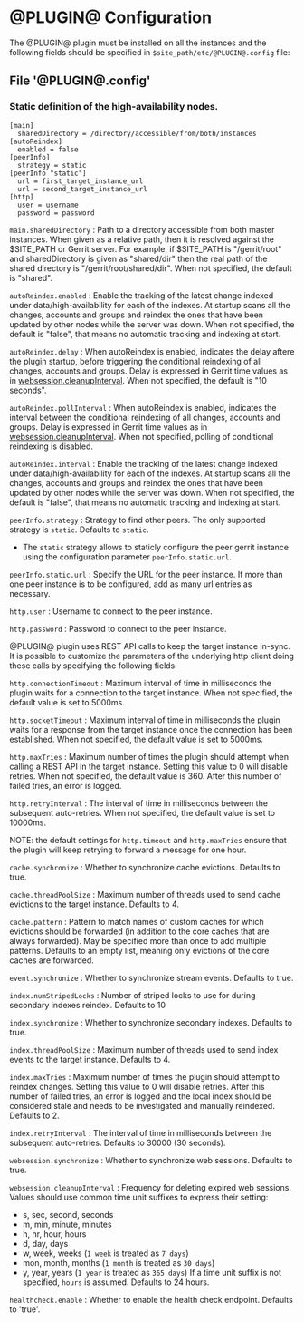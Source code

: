 
@PLUGIN@ Configuration
=========================

The @PLUGIN@ plugin must be installed on all the instances and the following fields
should be specified in `$site_path/etc/@PLUGIN@.config` file:

File '@PLUGIN@.config'
--------------------

### Static definition of the high-availability nodes.

```
[main]
  sharedDirectory = /directory/accessible/from/both/instances
[autoReindex]
  enabled = false
[peerInfo]
  strategy = static
[peerInfo "static"]
  url = first_target_instance_url
  url = second_target_instance_url
[http]
  user = username
  password = password
```

```main.sharedDirectory```
:   Path to a directory accessible from both master instances.
    When given as a relative path, then it is resolved against the $SITE_PATH
    or Gerrit server. For example, if $SITE_PATH is "/gerrit/root" and
    sharedDirectory is given as "shared/dir" then the real path of the shared
    directory is "/gerrit/root/shared/dir". When not specified, the default
    is "shared".

```autoReindex.enabled```
:   Enable the tracking of the latest change indexed under data/high-availability
    for each of the indexes. At startup scans all the changes, accounts and groups
    and reindex the ones that have been updated by other nodes while the server was down.
    When not specified, the default is "false", that means no automatic tracking
    and indexing at start.

```autoReindex.delay```
:   When autoReindex is enabled, indicates the delay aftere the plugin startup,
    before triggering the conditional reindexing of all changes, accounts and groups.
    Delay is expressed in Gerrit time values as in [websession.cleanupInterval](#websessioncleanupInterval).
    When not specified, the default is "10 seconds".

```autoReindex.pollInterval```
:   When autoReindex is enabled, indicates the interval between the conditional
    reindexing of all changes, accounts and groups.
    Delay is expressed in Gerrit time values as in [websession.cleanupInterval](#websessioncleanupInterval).
    When not specified, polling of conditional reindexing is disabled.

```autoReindex.interval```
:   Enable the tracking of the latest change indexed under data/high-availability
    for each of the indexes. At startup scans all the changes, accounts and groups
    and reindex the ones that have been updated by other nodes while the server was down.
    When not specified, the default is "false", that means no automatic tracking
    and indexing at start.

```peerInfo.strategy```
:   Strategy to find other peers. The only supported strategy is `static`.
    Defaults to `static`.
* The `static` strategy allows to staticly configure the peer gerrit instance using
the configuration parameter `peerInfo.static.url`.

```peerInfo.static.url```
:   Specify the URL for the peer instance. If more than one peer instance is to be
    configured, add as many url entries as necessary.

```http.user```
:   Username to connect to the peer instance.

```http.password```
:   Password to connect to the peer instance.

@PLUGIN@ plugin uses REST API calls to keep the target instance in-sync. It
is possible to customize the parameters of the underlying http client doing these
calls by specifying the following fields:

```http.connectionTimeout```
:   Maximum interval of time in milliseconds the plugin waits for a connection
    to the target instance. When not specified, the default value is set to 5000ms.

```http.socketTimeout```
:   Maximum interval of time in milliseconds the plugin waits for a response from the
    target instance once the connection has been established. When not specified,
    the default value is set to 5000ms.

```http.maxTries```
:   Maximum number of times the plugin should attempt when calling a REST API in
    the target instance. Setting this value to 0 will disable retries. When not
    specified, the default value is 360. After this number of failed tries, an
    error is logged.

```http.retryInterval```
:   The interval of time in milliseconds between the subsequent auto-retries.
    When not specified, the default value is set to 10000ms.

NOTE: the default settings for `http.timeout` and `http.maxTries` ensure that
the plugin will keep retrying to forward a message for one hour.

```cache.synchronize```
:   Whether to synchronize cache evictions.
    Defaults to true.

```cache.threadPoolSize```
:   Maximum number of threads used to send cache evictions to the target instance.
    Defaults to 4.

```cache.pattern```
:   Pattern to match names of custom caches for which evictions should be
    forwarded (in addition to the core caches that are always forwarded). May be
    specified more than once to add multiple patterns.
    Defaults to an empty list, meaning only evictions of the core caches are
    forwarded.

```event.synchronize```
:   Whether to synchronize stream events.
    Defaults to true.

```index.numStripedLocks```
:   Number of striped locks to use for during secondary indexes reindex.
    Defaults to 10

```index.synchronize```
:   Whether to synchronize secondary indexes.
    Defaults to true.

```index.threadPoolSize```
:   Maximum number of threads used to send index events to the target instance.
    Defaults to 4.

```index.maxTries```
:   Maximum number of times the plugin should attempt to reindex changes.
    Setting this value to 0 will disable retries. After this number of failed tries,
    an error is logged and the local index should be considered stale and needs
    to be investigated and manually reindexed.
    Defaults to 2.

```index.retryInterval```
:   The interval of time in milliseconds between the subsequent auto-retries.
    Defaults to 30000 (30 seconds).

```websession.synchronize```
:   Whether to synchronize web sessions.
    Defaults to true.

```websession.cleanupInterval```
:   Frequency for deleting expired web sessions. Values should use common time
    unit suffixes to express their setting:
* s, sec, second, seconds
* m, min, minute, minutes
* h, hr, hour, hours
* d, day, days
* w, week, weeks (`1 week` is treated as `7 days`)
* mon, month, months (`1 month` is treated as `30 days`)
* y, year, years (`1 year` is treated as `365 days`)
If a time unit suffix is not specified, `hours` is assumed.
Defaults to 24 hours.

```healthcheck.enable```
:   Whether to enable the health check endpoint. Defaults to 'true'.
